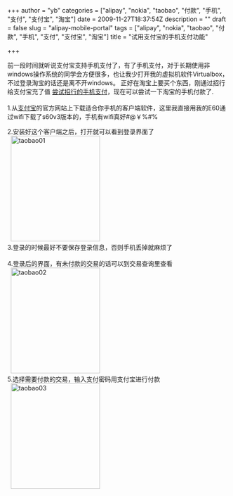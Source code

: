 +++
author = "yb"
categories = ["alipay", "nokia", "taobao", "付款", "手机", "支付", "支付宝", "淘宝"]
date = 2009-11-27T18:37:54Z
description = ""
draft = false
slug = "alipay-mobile-portal"
tags = ["alipay", "nokia", "taobao", "付款", "手机", "支付", "支付宝", "淘宝"]
title = "试用支付宝的手机支付功能"

+++


前一段时间就听说支付宝支持手机支付了，有了手机支付，对于长期使用非windows操作系统的同学会方便很多，也让我少打开我的虚拟机软件Virtualbox，不过登录淘宝的话还是离不开windows。 正好在淘宝上要买个东西，刚通过招行给支付宝充了值 <a href="http://blog.yongbin.org/archives/2009/11/payment-by-mobile-phone.html">尝试招行的手机支付</a>，现在可以尝试一下淘宝的手机付款了.<br /><br />1.从<a href="https://www.alipay.com/">支付宝</a>的官方网站上下载适合你手机的客户端软件，这里我直接用我的E60通过wifi下载了s60v3版本的，手机有wifi真好#@￥%#%<br />

<!--more-->
2.安装好这个客户端之后，打开就可以看到登录界面了<br />&nbsp;&nbsp;<img src="http://farm3.static.flickr.com/2492/4143883225_4191c161ce_m.jpg" alt="taobao01" height="240" width="203" /><br />3.登录的时候最好不要保存登录信息，否则手机丢掉就麻烦了<br /><br />4.登录后的界面，有未付款的交易的话可以到交易查询里查看<br />&nbsp;&nbsp;<img src="http://farm3.static.flickr.com/2692/4143883231_1948272421_m.jpg" alt="taobao02" height="240" width="203" /><br />5.选择需要付款的交易，输入支付密码用支付宝进行付款<br />&nbsp;&nbsp;<img src="http://farm3.static.flickr.com/2559/4143883233_8a9e7a48d0_m.jpg" alt="taobao03" height="240" width="203" /><br />

